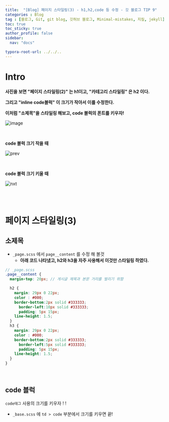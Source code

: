 ```yaml
---
title:  "[Blog] 페이지 스타일링(3) - h1,h2,code 등 수정 - 깃 블로그 TIP 9"
categories : Blog
tag : [블로그, Git, git blog, 깃허브 블로그, Minimal-mistakes, 지킬, jekyll]
toc: true
toc_sticky: true
author_profile: false
sidebar:
  nav: "docs"

typora-root-url: ../../..
---
```




# Intro

**사진을 보면 "페이지 스타일링(2)" 는 h1이고, "카테고리 스타일링" 은 h2 이다.**

**그리고 "inline code블럭" 이 크기가 작아서 이를 수정한다.**

**이처럼 "소제목"을 스타일링 해보고, code 블럭의 폰트를 키우자!**

![image](https://github.com/BH946/bh946.github.io/assets/80165014/3937a0b6-e232-4a5d-8d13-6faf9dd4f593) 

<br>

**code 블럭 크기 작을 때**

![prev](https://github.com/BH946/bh946.github.io/assets/80165014/89bcaa71-8dab-4b9b-baf1-81931a20cdaf)

<br>

**code 블럭 크기 키울 때**

![nxt](https://github.com/BH946/bh946.github.io/assets/80165014/71e57c4d-0a51-4ab8-9004-b611b8335ea3)  

<br><br>

# 페이지 스타일링(3)

## 소제목

* `_page.scss` 에서 `page__content` 를 수정 해 볼것
  * **아래 코드 나타냈고, h2와 h3을 자주 사용해서 이것만 스타일링 하였다.**

```scss
// _page.scss
.page__content {
  margin-top: 20px; // 게시글 제목과 본문 거리를 벌리기 위함

  h2 {
    margin: 29px 0 22px;
    color : #000;
    border-bottom:2px solid #333333;
	  border-left:10px solid #333333;
	  padding: 5px 15px;
    line-height: 1.5;
  }
  h3 {
    margin: 29px 0 22px;
    color : #000;
    border-bottom:2px solid #333333;
	  border-left:5px solid #333333;
	  padding: 5px 15px;
    line-height: 1.5;
  }
}
```

<br>

## code 블럭

`code태그` 사용의 크기를 키우자 ! !

* `_base.scss` 에 `td > code` 부분에서 크기를 키우면 끝!
